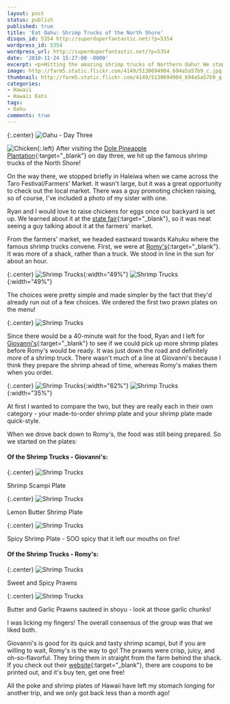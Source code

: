 ```yaml
---
layout: post
status: publish
published: true
title: 'Eat Oahu: Shrimp Trucks of the North Shore'
disqus_id: 5354 http://superduperfantastic.net/?p=5354
wordpress_id: 5354
wordpress_url: http://superduperfantastic.net/?p=5354
date: '2010-11-24 15:27:00 -0800'
excerpt: <p>Hitting the amazing shrimp trucks of Northern Oahu! We stop in at Giovanni's and Romy's.</p>
image: http://farm5.static.flickr.com/4149/5130694904_694a5a57b9_c.jpg
thumbnail: http://farm5.static.flickr.com/4149/5130694904_694a5a57b9_q.jpg
categories:
- Hawaii
- Hawaii Eats
tags:
- Oahu
comments: true
---
```

{:.center}
![](http://farm5.static.flickr.com/4005/5149229685_77b9504433_b.jpg "Oahu - Day Three")

![](http://farm2.static.flickr.com/1113/5130693944_bb95e57e30_n.jpg "Chicken"){:.left} After visiting the [Dole Pineapple Plantation](http://superduperfantastic.com/oahu-2010-pineapples/5461/ "Oahu 2010 – Pineapples!"){:target="_blank"} on day three, we hit up the famous shrimp trucks of the North Shore! 

On the way there, we stopped briefly in Haleiwa when we came across the Taro Festival/Farmers' Market. It wasn't large, but it was a great opportunity to check out the local market. There was a guy promoting chicken raising, so of course, I've included a photo of my sister with one.

Ryan and I would love to raise chickens for eggs once our backyard is set up. We learned about it at the [state fair](http://superduperfantastic.com/deep-fried-ambition/3961/ "Deep-fried Ambition"){:target="_blank"}, so it was neat seeing a guy talking about it at the farmers' market.

From the farmers' market, we headed eastward towards Kahuku where the famous shrimp trucks convene. First, we were at [Romy's](http://www.romyskahukuprawns.org/){:target="_blank"}. It was more of a shack, rather than a truck. We stood in line in the sun for about an hour.

{:.center}
![Shrimp Trucks](http://farm5.static.flickr.com/4131/5130694108_0f7eecdb00.jpg){:width="49%"} ![Shrimp Trucks](http://farm2.static.flickr.com/1359/5130091589_41233bfe40.jpg){:width="49%"}

The choices were pretty simple and made simpler by the fact that they'd already run out of a few choices. We ordered the first two prawn plates on the menu!

{:.center}
![](http://farm2.static.flickr.com/1155/5130091785_2c7b7b8e1f_b.jpg "Shrimp Trucks")

Since there would be a 40-minute wait for the food, Ryan and I left for [Giovanni's](http://www.facebook.com/pages/Kahuku-HI/Giovannis-Shrimp-Truck-North-Shore-Oahu/33962683723){:target="_blank"} to see if we could pick up more shrimp plates before Romy's would be ready. It was just down the road and definitely more of a shrimp truck. There wasn't much of a line at Giovanni's because I think they prepare the shrimp ahead of time, whereas Romy's makes them when you order.

{:.center}
![](http://farm5.static.flickr.com/4068/5130091981_01974b071a.jpg "Shrimp Trucks"){:width="62%"} ![](http://farm5.static.flickr.com/4067/5130092125_eb14f782db.jpg "Shrimp Trucks"){:width="35%"}

At first I wanted to compare the two, but they are really each in their own category - your made-to-order shrimp plate and your shrimp plate made quick-style.

When we drove back down to Romy's, the food was still being prepared. So we started on the plates:

#### Of the Shrimp Trucks - Giovanni's:

{:.center}
![Shrimp Trucks](http://farm5.static.flickr.com/4149/5130694904_694a5a57b9_b.jpg)

Shrimp Scampi Plate

{:.center}
![Shrimp Trucks](http://farm2.static.flickr.com/1385/5130092423_11827215bf_b.jpg)

Lemon Butter Shrimp Plate

{:.center}
![Shrimp Trucks](http://farm5.static.flickr.com/4022/5130695122_496b97ae16_b.jpg)

Spicy Shrimp Plate - SOO spicy that it left our mouths on fire!

#### Of the Shrimp Trucks - Romy's:

{:.center}
![](http://farm5.static.flickr.com/4028/5130092675_ed946a80fb_b.jpg "Shrimp Trucks")

Sweet and Spicy Prawns

{:.center}
![](http://farm2.static.flickr.com/1227/5130092883_6a9406fb1b_b.jpg "Shrimp Trucks")

Butter and Garlic Prawns sauteed in shoyu - look at those garlic chunks!

I was licking my fingers! The overall consensus of the group was that we liked both.

Giovanni's is good for its quick and tasty shrimp scampi, but if you are willing to wait, Romy's is the way to go! The prawns were crisp, juicy, and oh-so-flavorful. They bring them in straight from the farm behind the shack. If you check out their [website](http://www.romyskahukuprawns.org/){:target="_blank"}, there are coupons to be printed out, and it's buy ten, get one free!

All the poke and shrimp plates of Hawaii have left my stomach longing for another trip, and we only got back less than a month ago!